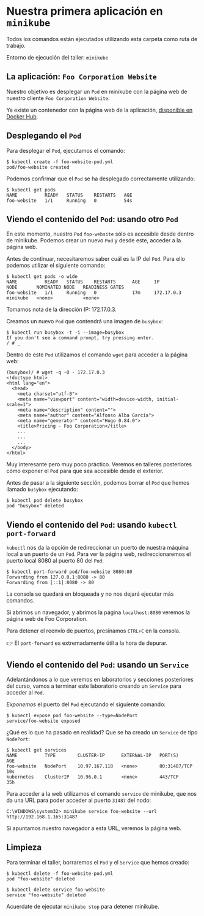 # Nuestra primera aplicación en `minikube`

Todos los comandos están ejecutados utilizando esta carpeta como ruta de trabajo.

Entorno de ejecución del taller: `minikube`

## La aplicación: `Foo Corporation Website`

Nuestro objetivo es desplegar un `Pod` en minikube con la página web de nuestro
cliente `Foo Corporation Website`.

Ya existe un contenedor con la página web de la aplicación, 
[disponible en Docker Hub](https://hub.docker.com/repository/docker/kubernetescourse/foo-website).

## Desplegando el `Pod`

Para desplegar el `Pod`, ejecutamos el comando:

```shell
$ kubectl create -f foo-website-pod.yml
pod/foo-website created
```

Podemos confirmar que el `Pod` se ha desplegado correctamente utilizando:

```shell
$ kubectl get pods
NAME          READY   STATUS    RESTARTS   AGE
foo-website   1/1     Running   0          54s
```

## Viendo el contenido del `Pod`: usando otro `Pod`

En este momento, nuestro `Pod` `foo-website` sólo es accesible desde dentro de minikube.
Podemos crear un nuevo `Pod` y desde este, acceder a la página web.

Antes de continuar, necesitaremos saber cuál es la IP del `Pod`. Para ello podemos utilizar
el siguiente comando:

```shell
$ kubectl get pods -o wide
NAME          READY   STATUS    RESTARTS      AGE     IP           NODE       NOMINATED NODE   READINESS GATES
foo-website   1/1     Running   0             17m     172.17.0.3   minikube   <none>           <none>
```
Tomamos nota de la dirección IP: 172.17.0.3.

Creamos un nuevo `Pod` que contendrá una imagen de `busybox`:

```text
$ kubectl run busybox -t -i --image=busybox
If you don't see a command prompt, try pressing enter.
/ # _
```

Dentro de este `Pod` utilizamos el comando `wget` para acceder a la página web:

```text
(busybox)/ # wget -q -O - 172.17.0.3
<!doctype html>
<html lang="en">
  <head>
    <meta charset="utf-8">
    <meta name="viewport" content="width=device-width, initial-scale=1">
    <meta name="description" content="">
    <meta name="author" content="Alfonso Alba García">
    <meta name="generator" content="Hugo 0.84.0">
    <title>Pricing - Foo Corporation</title>
    ...
    ...
    ...
  </body>
</html> 
```

Muy interesante pero muy poco práctico. Veremos en talleres posteriores cómo
exponer el `Pod` para que sea accesible desde el exterior.

Antes de pasar a la siguiente sección, podemos borrar el `Pod` que hemos llamado
`busybox` ejecutando:

```shell
$ kubectl pod delete busybox
pod "busybox" deleted
```


## Viendo el contenido del `Pod`: usando `kubectl port-forward`

`kubectl` nos da la opción de redireccionar un puerto de nuestra máquina local
a un puerto de un `Pod`. Para ver la página web, redireccionaremos el puerto local
8080 al puerto 80 del `Pod`:

```shell
$ kubectl port-forward pod/foo-website 8080:80
Forwarding from 127.0.0.1:8080 -> 80
Forwarding from [::1]:8080 -> 80
```

La consola se quedará en bloqueada y no nos dejará ejecutar más comandos.

Si abrimos un navegador, y abrimos la página `localhost:8080` veremos la página
web de Foo Corporation.

Para detener el reenvío de puertos, presinamos `CTRL+C` en la consola.

👉 El `port-forward` es extremadamente útil a la hora de depurar.

## Viendo el contenido del `Pod`: usando un `Service`

Adelantándonos a lo que veremos en laboratorios y secciones posteriores del curso, vamos 
a terminar este laboratorio creando un `Service` para acceder al `Pod`.

_Exponemos_ el puerto del `Pod` ejecutando el siguiente comando:

```shell
$ kubectl expose pod foo-website --type=NodePort
service/foo-website exposed
```

¿Qué es lo que ha pasado en realidad? Que se ha creado un `Service` de tipo `NodePort`:

```shell
$ kubectl get services
NAME          TYPE        CLUSTER-IP      EXTERNAL-IP   PORT(S)        AGE
foo-website   NodePort    10.97.167.118   <none>        80:31487/TCP   10s
kubernetes    ClusterIP   10.96.0.1       <none>        443/TCP        35h
```

Para acceder a la web utilizamos el comando `service` de minikube, que nos da una URL
para poder acceder al puerto `31487` del nodo:

```shell
C:\WINDOWS\system32> minikube service foo-website --url
http://192.168.1.165:31487
```

Si apuntamos nuestro navegador a esta URL, veremos la página web.

## Limpieza

Para terminar el taller, borraremos el `Pod` y el `Service` que hemos creado:

```shell
$ kubectl delete -f foo-website-pod.yml
pod "foo-website" deleted

$ kubectl delete service foo-website
service "foo-website" deleted
```

Acuerdate de ejecutar `minikube stop` para detener minikube.